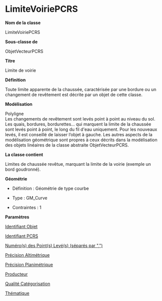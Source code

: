 # LimiteVoiriePCRS #



**Nom de la classe**

LimiteVoiriePCRS

**Sous-classe de**

ObjetVecteurPCRS

**Titre**

Limite de voirie

**Définition**

Toute limite apparente de la chaussée, caractérisée par une bordure ou un changement de revêtement est décrite par un objet de cette classe.  

**Modélisation**

Polyligne <br>
Les changements de revêtement sont levés point à point au niveau du sol.
Les quais, bordures, bordurettes... qui marquent la limite de la chaussée sont levés point à point, le long du fil d'eau uniquement. Pour les nouveaux levés, il est conseillé de laisser l’objet à gauche.
Les autres aspects de la modélisation géométrique sont propres à  ceux décrits dans la modélisation des objets linéaires de la classe abstraite ObjetVecteurPCRS.

**La classe contient**

Limites de chaussée revêtue, marquant la limite de la voirie (exemple un bord goudronné).

**Géométrie**

- Définition : Géométrie de type courbe

- Type : GM_Curve

- Contraintes : 1

**Paramètres**

[Identifiant Objet](http://doc-pcrs.readthedocs.io/fr/latest/Projet_FME/PCRS_Parametres.html#identifiant-objet)

[Identifiant PCRS](http://doc-pcrs.readthedocs.io/fr/latest/Projet_FME/PCRS_Parametres.html#identifiant-pcrs)

[Numéro(s) des Point(s) Levé(s) (séparés par ",")](http://doc-pcrs.readthedocs.io/fr/latest/Projet_FME/PCRS_Parametres.html#numero-s-des-point-s-leve-s-separes-par)

[Précision Altimétrique](http://doc-pcrs.readthedocs.io/fr/latest/Projet_FME/PCRS_Parametres.html#precision-altimetrique)

[Précision Planimétrique](http://doc-pcrs.readthedocs.io/fr/latest/Projet_FME/PCRS_Parametres.html#precision-planimetrique)

[Producteur](http://doc-pcrs.readthedocs.io/fr/latest/Projet_FME/PCRS_Parametres.html#producteur)

[Qualité Catégorisation](http://doc-pcrs.readthedocs.io/fr/latest/Projet_FME/PCRS_Parametres.html#qualite-categorisation)

[Thématique](http://doc-pcrs.readthedocs.io/fr/latest/Projet_FME/PCRS_Parametres.html#thematique)
